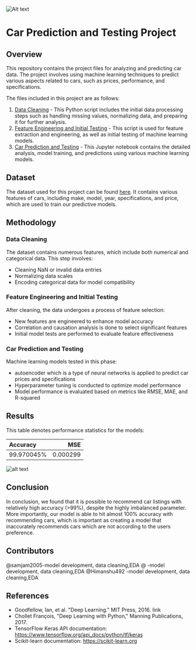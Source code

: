 ![Alt text](images/Image.jpg)

# Car Prediction and Testing Project
## Overview
This repository contains the project files for analyzing and predicting car data. The project involves using machine learning techniques to predict various aspects related to cars, such as prices, performance, and specifications.

The files included in this project are as follows:
1. [Data Cleaning](https://github.com/yourusername/yourprojectname/blob/master/Data%20Cleaning.py) - This Python script includes the initial data processing steps such as handling missing values, normalizing data, and preparing it for further analysis.
2. [Feature Engineering and Initial Testing](https://github.com/yourusername/yourprojectname/blob/master/Untitled1.py) - This script is used for feature extraction and engineering, as well as initial testing of machine learning models.
3. [Car Prediction and Testing](https://github.com/yourusername/yourprojectname/blob/master/car%20prediction%20and%20testing.ipynb) - This Jupyter notebook contains the detailed analysis, model training, and predictions using various machine learning models.

## Dataset
The dataset used for this project can be found [here]([https://linktodataset.com](https://www.kaggle.com/datasets/aishwaryamuthukumar/cars-dataset-audi-bmw-ford-hyundai-skoda-vw)). It contains various features of cars, including make, model, year, specifications, and price, which are used to train our predictive models.

## Methodology
### Data Cleaning
The dataset contains numerous features, which include both numerical and categorical data. This step involves:
- Cleaning NaN or invalid data entries
- Normalizing data scales
- Encoding categorical data for model compatibility

### Feature Engineering and Initial Testing
After cleaning, the data undergoes a process of feature selection:
- New features are engineered to enhance model accuracy
- Correlation and causation analysis is done to select significant features
- Initial model tests are performed to evaluate feature effectiveness

### Car Prediction and Testing
Machine learning models tested in this phase:
- autoencoder which is a type of neural networks is applied to predict car prices and specifications
- Hyperparameter tuning is conducted to optimize model performance
- Model performance is evaluated based on metrics like RMSE, MAE, and R-squared

## Results
This table denotes performance statistics for the models:

| Accuracy       |      MSE      |
| :---           |          ---: |
|   99.970045%   |    0.000299   |

![alt text](file:///Users/mohika/Documents/Screenshot%202024-04-24%20at%208.54.43%E2%80%AFPM.png)

## Conclusion
In conclusion, we found that it is possible to recommend car listings with relatively high accuracy (>99%), despite the highly imbalanced parameter. More importantly, our model is able to hit almost 100% accuracy with recommending cars, which is important as creating a model that inaccurately recommends cars which are not according to the users preference.
## Contributors
@samjam2005-model development, data cleaning,EDA
@ -model development, data cleaning,EDA
@Himanshu492 -model development, data cleaning,EDA

## References
- Goodfellow, Ian, et al. "Deep Learning." MIT Press, 2016. link
- Chollet François, "Deep Learning with Python," Manning Publications, 2017.
- TensorFlow Keras API documentation: https://www.tensorflow.org/api_docs/python/tf/keras
- Scikit-learn documentation: https://scikit-learn.org

